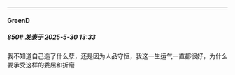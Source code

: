 ﻿
*****

####  GreenD  
##### 850#       发表于 2025-5-30 13:33

我不知道自己造了什么孽，还是因为人品守恒，我这一生运气一直都很好，为什么要承受这样的委屈和折磨


